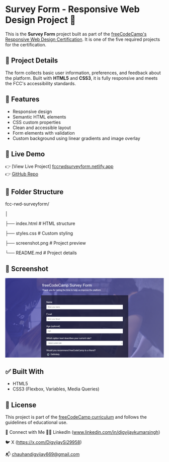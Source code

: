 # Survey Form - Responsive Web Design Project 📝

This is the **Survey Form** project built as part of the [freeCodeCamp's Responsive Web Design Certification](https://www.freecodecamp.org/learn/). It is one of the five required projects for the certification.

## 🧾 Project Details

The form collects basic user information, preferences, and feedback about the platform. Built with **HTML5** and **CSS3**, it is fully responsive and meets the FCC's accessibility standards.

## 🎯 Features

- Responsive design
- Semantic HTML elements
- CSS custom properties
- Clean and accessible layout
- Form elements with validation
- Custom background using linear gradients and image overlay

## 🚀 Live Demo

👉 [View Live Project] [fccrwdsurveyform.netlify.app](https://fccrwdsurveyform.netlify.app)   
👉 [GitHub Repo](https://github.com/chauhandigvijay1/fcc-rwd-surveyform.git)

## 📂 Folder Structure
fcc-rwd-surveyform/

│

├── index.html # HTML structure

├── styles.css # Custom styling

├── screenshot.png # Project preview

└── README.md # Project details 

## 📸 Screenshot

![Survey Form Screenshot](./screenshot.png)

## ✅ Built With

- HTML5
- CSS3 (Flexbox, Variables, Media Queries)

## 📜 License

This project is part of the [freeCodeCamp curriculum](https://www.freecodecamp.org/) and follows the guidelines of educational use.

🔗 Connect with Me
🧑‍💻 LinkedIn (www.linkedin.com/in/digvijaykumarsingh)

🐦 X (https://x.com/DigvijaySi29958)

📬 chauhandigvijay669@gmail.com


